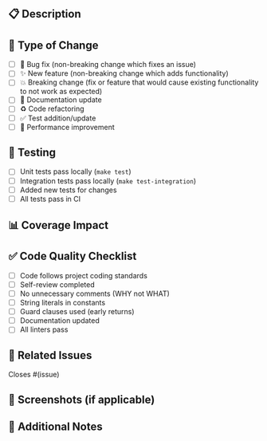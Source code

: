 ## 📋 Description

<!-- Provide a clear and concise description of your changes -->

## 🎯 Type of Change

- [ ] 🐛 Bug fix (non-breaking change which fixes an issue)
- [ ] ✨ New feature (non-breaking change which adds functionality)
- [ ] 💥 Breaking change (fix or feature that would cause existing functionality to not work as expected)
- [ ] 📝 Documentation update
- [ ] ♻️ Code refactoring
- [ ] ✅ Test addition/update
- [ ] 🚀 Performance improvement

## 🧪 Testing

- [ ] Unit tests pass locally (`make test`)
- [ ] Integration tests pass locally (`make test-integration`)
- [ ] Added new tests for changes
- [ ] All tests pass in CI

## 📊 Coverage Impact

<!-- Will be auto-commented by CI -->

## ✅ Code Quality Checklist

- [ ] Code follows project coding standards
- [ ] Self-review completed
- [ ] No unnecessary comments (WHY not WHAT)
- [ ] String literals in constants
- [ ] Guard clauses used (early returns)
- [ ] Documentation updated
- [ ] All linters pass

## 🔗 Related Issues

Closes #(issue)

## 📸 Screenshots (if applicable)

<!-- Add screenshots for UI/API changes -->

## 📝 Additional Notes

<!-- Any additional information for reviewers -->

